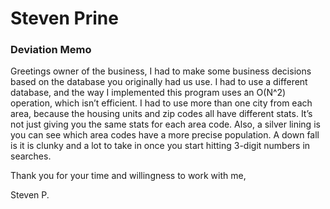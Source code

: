 # Steven Prine

### Deviation Memo

  Greetings owner of the business, I had to make some business decisions based on the database you originally had us use. I had to use a different database, and the way I implemented this program uses an O(N^2) operation, which isn’t efficient. I had to use more than one city from each area, because the housing units and zip codes all have different stats. It’s not just giving you the same stats for each area code. Also, a silver lining is you can see which area codes have a more precise population.  A down fall is it is clunky and a lot to take in once you start hitting 3-digit numbers in searches.

Thank you for your time and willingness to work with me,

Steven P.
